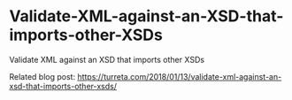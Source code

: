 # Validate-XML-against-an-XSD-that-imports-other-XSDs

Validate XML against an XSD that imports other XSDs

Related blog post:
https://turreta.com/2018/01/13/validate-xml-against-an-xsd-that-imports-other-xsds/